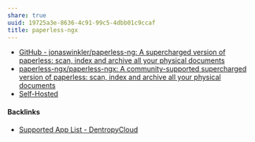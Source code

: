 ```yaml
---
share: true
uuid: 19725a3e-8636-4c91-99c5-4dbb01c9ccaf
title: paperless-ngx
---
```

* [GitHub - jonaswinkler/paperless-ng: A supercharged version of paperless: scan, index and archive all your physical documents](https://github.com/jonaswinkler/paperless-ng)
* [paperless-ngx/paperless-ngx: A community-supported supercharged version of paperless: scan, index and archive all your physical documents](https://github.com/paperless-ngx/paperless-ngx)
* [Self-Hosted](https://selfhosted.show/)

#### Backlinks

* [Supported App List - DentropyCloud](/f738f680-95a2-46e5-bb4c-57b67687e36a)